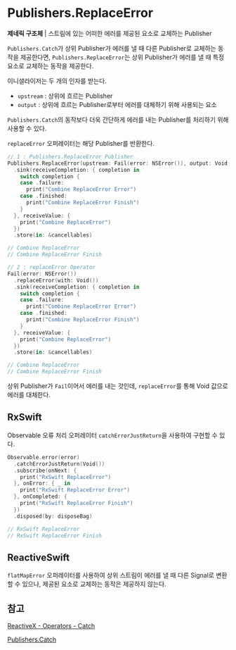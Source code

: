 # Publishers.ReplaceError

**제네릭 구조체** | 스트림에 있는 어떠한 에러를 제공된 요소로 교체하는 Publisher

`Publishers.Catch`가 상위 Publisher가 에러를 낼 때 다른 Publisher로 교체하는 동작을 제공한다면, `Publishers.ReplaceError`는 상위 Publisher가 에러를 낼 때 특정 요소로 교체하는 동작을 제공한다.

이니셜라이저는 두 개의 인자를 받는다.

- `upstream` : 상위에 흐르는 Publisher
- `output` : 상위에 흐르는 Publisher로부터 에러를 대체하기 위해 사용되는 요소

`Publishers.Catch`의 동작보다 더욱 간단하게 에러를 내는 Publisher를 처리하기 위해 사용할 수 있다.

`replaceError` 오퍼레이터는 해당 Publisher를 반환한다.

```swift
// 1 : Publishers.ReplaceError Publisher
Publishers.ReplaceError(upstream: Fail(error: NSError()), output: Void())
  .sink(receiveCompletion: { completion in
    switch completion {
    case .failure:
      print("Combine ReplaceError Error")
    case .finished:
      print("Combine ReplaceError Finish")
    }
  }, receiveValue: {
    print("Combine ReplaceError")
  })
  .store(in: &cancellables)

// Combine ReplaceError
// Combine ReplaceError Finish

// 2 : replaceError Operator
Fail(error: NSError())
  .replaceError(with: Void())
  .sink(receiveCompletion: { completion in
    switch completion {
    case .failure:
      print("Combine ReplaceError Error")
    case .finished:
      print("Combine ReplaceError Finish")
    }
  }, receiveValue: {
    print("Combine ReplaceError")
  })
  .store(in: &cancellables)

// Combine ReplaceError
// Combine ReplaceError Finish
```

상위 Publisher가 `Fail`이어서 에러를 내는 것인데, `replaceError`를 통해 Void 값으로 에러를 대체한다.

## RxSwift

Observable 오류 처리 오퍼레이터 `catchErrorJustReturn`을 사용하여 구현할 수 있다.

```swift
Observable.error(error)
  .catchErrorJustReturn(Void())
  .subscribe(onNext: {
    print("RxSwift ReplaceError")
  }, onError: { _ in
    print("RxSwift ReplaceError Error")
  }, onCompleted: {
    print("RxSwift ReplaceError Finish")
  })
  .disposed(by: disposeBag)

// RxSwift ReplaceError
// RxSwift ReplaceError Finish
```

## ReactiveSwift

`flatMapError` 오퍼레이터를 사용하여 상위 스트림이 에러를 낼 때 다른 Signal로 변환할 수 있으나, 제공된 요소로 교체하는 동작은 제공하지 않는다.

## 참고

[ReactiveX - Operators - Catch](http://reactivex.io/documentation/operators/catch.html)

[Publishers.Catch](./Catch.md)

